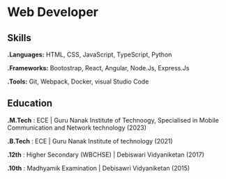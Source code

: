 # Web Developer
## Skills
**.Languages:** HTML, CSS, JavaScript, TypeScript, Python

**.Frameworks:** Bootostrap, React, Angular, Node.Js, Express.Js

**.Tools:** Git, Webpack, Docker, visual Studio Code


## Education
**.M.Tech** : ECE | Guru Nanak Institute of Technoogy, Specialised in Mobile Communication and Network technology (2023)

**.B.Tech** : ECE | Guru Nanak Institute of technology (2021)

**.12th** : Higher Secondary (WBCHSE) | Debiswari Vidyaniketan (2017)

**.10th** : Madhyamik Examination | Debisawri Vidyaniketan (2015)
